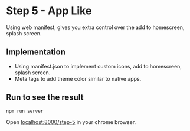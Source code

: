 # Step 5 - App Like

Using web manifest, gives you extra control over the add to homescreen, splash screen. 

## Implementation

- Using manifest.json to implement custom icons, add to homescreen, splash screen.
- Meta tags to add theme color similar to native apps.

## Run to see the result

```bash
npm run server
```

Open [localhost:8000/step-5](localhost:8000/step-5) in your chrome browser.